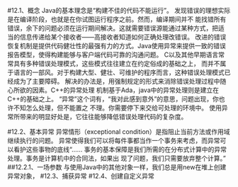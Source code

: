 #12.1、概念
     Java的基本理念是“构建不佳的代码不能运行”。
    发现错误的理想实际是在编译阶段，也就是在你试图运行程序之前。然而，编译期间并不
    能找错所有错误，余下的问题必须在运行期间解决。这就需要错误源能通过某种方式，把适
    当的信息传递给某个接收者——高接收者知道如何正确处理改错误。
     改进的错误恢复机制是提供代码健壮性的最强有力的方式。Java使用异常来提供一致的错误
    报告模型，使得构建能够与客户端代码可靠的沟通问题。
     C以及其他早期语言常常具有多种错误处理模式，这些模式往往建立在约定俗成的基础之上，
    而并不属于语言的一部风。对于构建大型、健壮、可维护的程序而言，这种错误处理模式已
    经成为了主要障碍。
     解决的办法是，用强制规定的形式来消除错误处理过程中随心所欲的因素。C++的异常处理
    机制基于Ada，java中的异常处理则是建立在C++的基础之上。
     “异常”这个词有，“我对此感到意外”的意思，问题出现，你也许不知怎么处理，但不能置之
    不理。你需要停下来交给可处理的环境中。
     使用异常所带来的明显好处是，它往往能够降低错误处理代码的复杂度。
    
#12.2、基本异常
     异常情形（exceptional condition）是指阻止当前方法或作用域继续执行的问题。
     异常使得我们可以将每件事都当作一个事务来考虑，而异常可以看护这些事物的底线“......
    事务的基本保障是我们所需的在分布式计算中的异常处理。事务是计算机中的合同法，如果出
    现了问题，我们只需要放弃整个计算。”
##12.2.1、一场参数
    与使用Java中的其他对象一样，我们总是用new在堆上创建异常对象，
#12.3、捕获异常
#12.4、创建自定义异常
